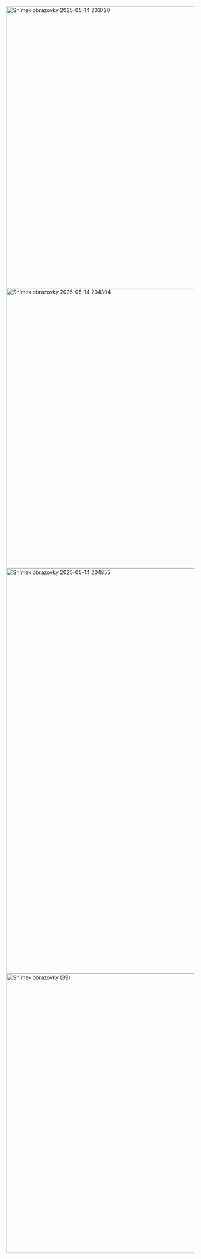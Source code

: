 <img width="1277" height="751" alt="Snímek obrazovky 2025-05-14 203720" src="https://github.com/user-attachments/assets/ad80ae16-8921-4918-a478-3f68b5035c96" />
<img width="1278" height="747" alt="Snímek obrazovky 2025-05-14 204304" src="https://github.com/user-attachments/assets/0c452dad-1e61-4234-97bd-afbbdf31ad21" />
<img width="2046" height="1080" alt="Snímek obrazovky 2025-05-14 204855" src="https://github.com/user-attachments/assets/a4a51b98-c980-41bb-9586-d82b21a355db" />
<img width="1278" height="745" alt="Snímek obrazovky (39)" src="https://github.com/user-attachments/assets/075b246b-beb6-442a-bf45-6037d3ce1263" />
